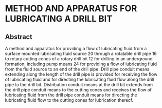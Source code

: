 # METHOD AND APPARATUS FOR LUBRICATING A DRILL BIT

## Abstract
A method and apparatus for providing a flow of lubricating fluid from a surface mounted lubricating fluid source 20 through a rotatable drill pipe 16 to rotary cutting cones of a rotary drill bit 12 for drilling in an underground formation, including pump means 24 for providing a flow of lubricating fluid from the fluid source to an end of the drill pipe. Drill pipe conduit means extending along the length of the drill pipe is provided for receiving the flow of lubricating fluid and for directing the lubricating fluid flow along the drill pipe to the drill bit. Distribution conduit means at the drill bit extends from the drill pipe conduit means to the cutting cones and receives the flow of lubricating fluid from the drill pipe conduit means for directing the lubricating fluid flow to the cutting cones for lubrication thereof.